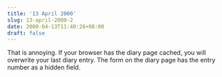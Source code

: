 ```yaml
---
title: '13 April 2000'
slug: 13-april-2000-2
date: 2000-04-13T11:40:28+08:00
draft: false
---
```


That is annoying. If your browser has the diary page cached, you will
overwrite your last diary entry. The form on the diary page has the
entry number as a hidden field.
